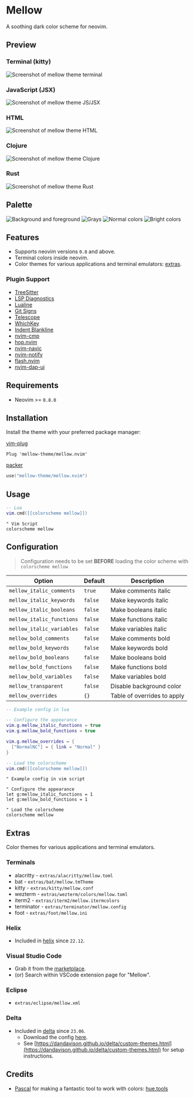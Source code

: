 # Mellow

A soothing dark color scheme for neovim.

## Preview

### Terminal (kitty)

![Screenshot of mellow theme terminal](https://user-images.githubusercontent.com/1040966/196249241-173a1636-b74f-4767-b27f-2b3ed02cea26.png)

### JavaScript (JSX)

![Screenshot of mellow theme JS/JSX](https://user-images.githubusercontent.com/1040966/196249265-d122fee2-b14f-4c80-9678-f949487755d4.png)

### HTML

![Screenshot of mellow theme HTML](https://user-images.githubusercontent.com/1040966/196249274-5846ea9e-cf02-4ec8-9bae-53b900539ee8.png)

### Clojure

![Screenshot of mellow theme Clojure](https://user-images.githubusercontent.com/1040966/196249280-c68a6c20-18b8-4747-9a66-dac28e864457.png)

### Rust

![Screenshot of mellow theme Rust](https://user-images.githubusercontent.com/1040966/196249282-20f2097a-1467-4365-9c99-4f7957e98aec.png)

## Palette

![Background and foreground](https://user-images.githubusercontent.com/1040966/197761645-8864f33c-a287-4bec-b8fa-2f6c3033f380.png)
![Grays](https://user-images.githubusercontent.com/1040966/197760220-e8c71e34-e421-474b-819d-4acd12e126de.png)
![Normal colors](https://user-images.githubusercontent.com/1040966/197760225-9a3e3ff0-7ee0-426f-9646-c4b5e3dc0acc.png)
![Bright colors](https://user-images.githubusercontent.com/1040966/197760222-f2f43028-b3b8-4480-be79-5ec95a330db7.png)

## Features

- Supports neovim versions `0.8` and above.
- Terminal colors inside neovim.
- Color themes for various applications and terminal emulators: [extras](#extras).

### Plugin Support

- [TreeSitter](https://github.com/nvim-treesitter/nvim-treesitter)
- [LSP Diagnostics](https://neovim.io/doc/user/lsp.html)
- [Lualine](https://github.com/nvim-lualine/lualine.nvim)
- [Git Signs](https://github.com/lewis6991/gitsigns.nvim)
- [Telescope](https://github.com/nvim-telescope/telescope.nvim)
- [WhichKey](https://github.com/liuchengxu/vim-which-key)
- [Indent Blankline](https://github.com/lukas-reineke/indent-blankline.nvim)
- [nvim-cmp](https://github.com/hrsh7th/nvim-cmp)
- [hop.nvim](https://github.com/phaazon/hop.nvim)
- [nvim-navic](https://github.com/SmiteshP/nvim-navic)
- [nvim-notify](https://github.com/rcarriga/nvim-notify)
- [flash.nvim](https://github.com/folke/flash.nvim)
- [nvim-dap-ui](https://github.com/rcarriga/nvim-dap-ui)

## Requirements

- Neovim >= `0.8.0`

## Installation

Install the theme with your preferred package manager:

[vim-plug](https://github.com/junegunn/vim-plug)

```vim
Plug 'mellow-theme/mellow.nvim'
```

[packer](https://github.com/wbthomason/packer.nvim)

```lua
use("mellow-theme/mellow.nvim")
```

## Usage

```lua
-- Lua
vim.cmd([[colorscheme mellow]])
```

```vim
" Vim Script
colorscheme mellow
```

## Configuration

> Configuration needs to be set **BEFORE** loading the color scheme with `colorscheme mellow`

| Option                    | Default | Description                 |
| ------------------------- | ------- | --------------------------- |
| `mellow_italic_comments`  | `true`  | Make comments italic        |
| `mellow_italic_keywords`  | `false` | Make keywords italic        |
| `mellow_italic_booleans`  | `false` | Make booleans italic        |
| `mellow_italic_functions` | `false` | Make functions italic       |
| `mellow_italic_variables` | `false` | Make variables italic       |
| `mellow_bold_comments`    | `false` | Make comments bold          |
| `mellow_bold_keywords`    | `false` | Make keywords bold          |
| `mellow_bold_booleans`    | `false` | Make booleans bold          |
| `mellow_bold_functions`   | `false` | Make functions bold         |
| `mellow_bold_variables`   | `false` | Make variables bold         |
| `mellow_transparent`      | `false` | Disable background color    |
| `mellow_overrides`        | `{}`    | Table of overrides to apply |

```lua
-- Example config in lua

-- Configure the appearance
vim.g.mellow_italic_functions = true
vim.g.mellow_bold_functions = true

vim.g.mellow_overrides = {
  ["NormalNC"] = { link = "Normal" }
}

-- Load the colorscheme
vim.cmd([[colorscheme mellow]])
```

```vim
" Example config in vim script

" Configure the appearance
let g:mellow_italic_functions = 1
let g:mellow_bold_functions = 1

" Load the colorscheme
colorscheme mellow
```

## Extras

Color themes for various applications and terminal emulators.

### Terminals

- alacritty - `extras/alacritty/mellow.toml`
- bat - `extras/bat/mellow.tmTheme`
- kitty - `extras/kitty/mellow.conf`
- wezterm - `extras/wezterm/colors/mellow.toml`
- iterm2 - `extras/iterm2/mellow.itermcolors`
- terminator - `extras/terminator/mellow.config`
- foot - `extras/foot/mellow.ini`

### Helix

- Included in [helix](https://helix-editor.com/) since `22.12`.

### Visual Studio Code

- Grab it from the [marketplace](https://marketplace.visualstudio.com/items?itemName=kvrohit.mellow-theme).
- (or) Search within VSCode extension page for "Mellow".

### Eclipse

- `extras/eclipse/mellow.xml`

### Delta

- Included in [delta](https://github.com/dandavison/delta) since `23.06`.
  - Download the config [here](https://github.com/dandavison/delta/blob/master/themes.gitconfig).
  - See [https://dandavison.github.io/delta/custom-themes.html](https://dandavison.github.io/delta/custom-themes.html) for setup instructions.

## Credits

- [Pascal](https://pabue.co/) for making a fantastic tool to work with colors: [hue.tools](https://hue.tools/?format=hex)
